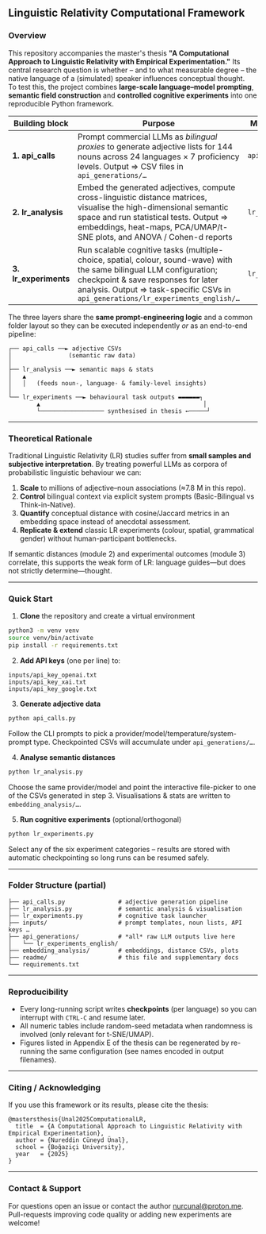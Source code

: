 ## Linguistic Relativity Computational Framework

### Overview
This repository accompanies the master's thesis **"A Computational Approach to Linguistic Relativity with Empirical Experimentation."**
Its central research question is whether – and to what measurable degree – the
native language of a (simulated) speaker influences conceptual thought.  
To test this, the project combines **large-scale language–model prompting**,
**semantic field construction** and **controlled cognitive experiments** into one
reproducible Python framework.


| Building block | Purpose | Main entry point |
|----------------|---------|------------------|
| **1. api_calls** | Prompt commercial LLMs as *bilingual proxies* to generate adjective lists for 144 nouns across 24 languages × 7 proficiency levels.  Output ⇒ CSV files in `api_generations/…` | `api_calls.py` |
| **2. lr_analysis** | Embed the generated adjectives, compute cross-linguistic distance matrices, visualise the high-dimensional semantic space and run statistical tests.  Output ⇒ embeddings, heat-maps, PCA/UMAP/t-SNE plots, and ANOVA / Cohen-d reports | `lr_analysis.py` |
| **3. lr_experiments** | Run scalable cognitive tasks (multiple-choice, spatial, colour, sound-wave) with the same bilingual LLM configuration; checkpoint & save responses for later analysis. Output ⇒ task-specific CSVs in `api_generations/lr_experiments_english/…` | `lr_experiments.py` |

The three layers share the **same prompt-engineering logic** and a common
folder layout so they can be executed independently *or* as an end-to-end
pipeline:

```
┌── api_calls ──► adjective CSVs
│                (semantic raw data)
│
├── lr_analysis ──► semantic maps & stats
│   ▲
│   │   (feeds noun-, language- & family-level insights)
│
└── lr_experiments ──► behavioural task outputs ▬▬▬▬▬▬┐
        ▲                                              │
        └────────────────── synthesised in thesis ←─────┘
```

---

### Theoretical Rationale
Traditional Linguistic Relativity (LR) studies suffer from **small samples and
subjective interpretation**.  By treating powerful LLMs as corpora of
probabilistic linguistic behaviour we can:

1. **Scale** to millions of adjective–noun associations (≈7.8 M in this repo).
2. **Control** bilingual context via explicit system prompts (Basic-Bilingual vs
   Think-in-Native).
3. **Quantify** conceptual distance with cosine/Jaccard metrics in an embedding
   space instead of anecdotal assessment.
4. **Replicate & extend** classic LR experiments (colour, spatial, grammatical
   gender) without human-participant bottlenecks.

If semantic distances (module 2) and experimental outcomes (module 3) correlate,
this supports the weak form of LR: language guides—but does not strictly
determine—thought.

---

### Quick Start
1. **Clone** the repository and create a virtual environment
```bash
python3 -m venv venv
source venv/bin/activate
pip install -r requirements.txt
```
2. **Add API keys** (one per line) to:
```
inputs/api_key_openai.txt
inputs/api_key_xai.txt
inputs/api_key_google.txt
```
3. **Generate adjective data**
```bash
python api_calls.py
```
Follow the CLI prompts to pick a provider/model/temperature/system-prompt type.
Checkpointed CSVs will accumulate under `api_generations/…`.

4. **Analyse semantic distances**
```bash
python lr_analysis.py
```
Choose the same provider/model and point the interactive file-picker to one of
the CSVs generated in step 3.  Visualisations & stats are written to
`embedding_analysis/…`.

5. **Run cognitive experiments** (optional/orthogonal)
```bash
python lr_experiments.py
```
Select any of the six experiment categories – results are stored with automatic
checkpointing so long runs can be resumed safely.

---

### Folder Structure (partial)
```
├── api_calls.py               # adjective generation pipeline
├── lr_analysis.py             # semantic analysis & visualisation
├── lr_experiments.py          # cognitive task launcher
├── inputs/                    # prompt templates, noun lists, API keys …
├── api_generations/           # *all* raw LLM outputs live here
│   └── lr_experiments_english/
├── embedding_analysis/        # embeddings, distance CSVs, plots
├── readme/                    # this file and supplementary docs
└── requirements.txt
```

---

### Reproducibility
* Every long-running script writes **checkpoints** (per language) so you can
  interrupt with `CTRL-C` and resume later.
* All numeric tables include random-seed metadata when randomness is involved
  (only relevant for t-SNE/UMAP).
* Figures listed in Appendix E of the thesis can be regenerated by re-running
  the same configuration (see names encoded in output filenames).

---

### Citing / Acknowledging
If you use this framework or its results, please cite the thesis:
```
@mastersthesis{Unal2025ComputationalLR,
  title  = {A Computational Approach to Linguistic Relativity with Empirical Experimentation},
  author = {Nureddin Cüneyd Ünal},
  school = {Boğaziçi University},
  year   = {2025}
}
```

---

### Contact & Support
For questions open an issue or contact the author
<nurcunal@proton.me>.  Pull-requests improving code quality or adding new
experiments are welcome! 

